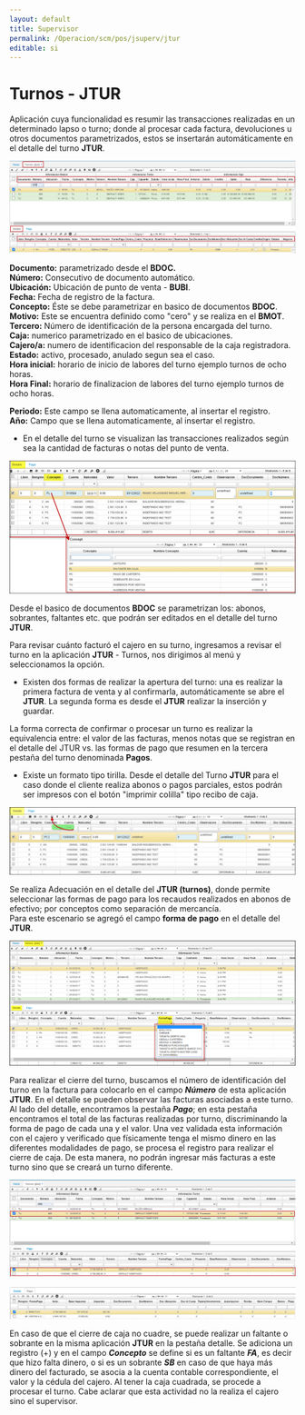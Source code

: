 ```yaml
---
layout: default
title: Supervisor
permalink: /Operacion/scm/pos/jsuperv/jtur
editable: si
---
```


# Turnos - JTUR

Aplicación cuya funcionalidad es resumir las transacciones realizadas en un determinado lapso o turno; donde al procesar cada factura, devoluciones u otros documentos parametrizados, estos se insertarán automáticamente en el detalle del turno **JTUR**.  

![](jtur1.png)  

**Documento:** parametrizado desde el **BDOC.**  
**Número:** Consecutivo de documento automático.  
**Ubicación:** Ubicación de punto de venta - **BUBI**.  
**Fecha:** Fecha de registro de la factura.  
**Concepto:** Éste se debe parametrizar en basico de documentos **BDOC**.  
**Motivo:**  Este se encuentra definido como "cero" y se realiza en el **BMOT**.  
**Tercero:** Número de identificación de la persona encargada del turno.  
**Caja:** numerico parametrizado en el basico de ubicaciones.  
**Cajero/a:** numero de identificacion del responsable de la caja registradora.  
**Estado:** activo, procesado, anulado segun sea el caso.  
**Hora inicial:** horario de inicio de labores del turno ejemplo turnos de ocho horas.  
**Hora Final:** horario de finalizacion de labores del turno ejemplo turnos de ocho horas.  

**Periodo:** Este campo se llena automaticamente, al insertar el registro.  
**Año:** Campo que se llena automaticamente, al insertar el registro.   


* En el detalle del turno se visualizan las transacciones realizados según sea la cantidad de facturas o notas del punto de venta.  

![](jtur3.png)  

Desde el basico de documentos **BDOC** se parametrizan los: abonos, sobrantes, faltantes etc. que podrán ser editados en el detalle del turno **JTUR**.  


Para revisar cuánto facturó el cajero en su turno, ingresamos a revisar el turno en la aplicación **JTUR** - Turnos, nos dirigimos al menú y seleccionamos la opción.  


* Existen dos formas de realizar la apertura del turno: una es realizar la primera factura de venta y al confirmarla, automáticamente se abre el **JTUR**. La segunda forma es desde el **JTUR** realizar la inserción y guardar.  


La forma correcta de confirmar o procesar un turno es realizar la equivalencia entre: el valor de las facturas, menos notas que se registran en el detalle del JTUR vs. las formas de pago que resumen en la tercera pestaña del turno denominada **Pagos**.  



* Existe un formato tipo tirilla. Desde el detalle del Turno **JTUR** para el caso donde el cliente realiza abonos o pagos parciales, estos podrán ser impresos con el botón "imprimir colilla" tipo recibo de caja.  


![](jtur2.png)

Se realiza Adecuación en el detalle del **JTUR (turnos)**, donde permite seleccionar las formas de pago para los recaudos realizados en abonos de efectivo; por conceptos como separación de mercancía.  
Para este escenario se agregó el campo **forma de pago** en el detalle del **JTUR**.   

![](jtur5.png)  


Para realizar el cierre del turno, buscamos el número de identificación del turno en la factura para colocarlo en el campo **_Número_** de esta aplicación **JTUR**.  En el detalle se pueden observar las facturas asociadas a este turno. Al lado del detalle, encontramos la pestaña **_Pago_**; en esta pestaña encontramos el total de las facturas realizadas por turno, discriminando la forma de pago de cada una y el valor. Una vez validada esta información con el cajero y verificado que físicamente tenga el mismo dinero en las diferentes modalidades de pago, se procesa el registro para realizar el cierre de caja. De esta manera, no podrán ingresar más facturas a este turno sino que se creará un turno diferente.  

![](jtur6.png)  


![](jtur7.png)  



En caso de que el cierre de caja no cuadre, se puede realizar un faltante o sobrante en la misma aplicación **JTUR** en la pestaña detalle.  Se adiciona un registro (+) y en el campo **_Concepto_** se define si es un faltante **_FA_**, es decir que hizo falta dinero, o si es un sobrante **_SB_** en caso de que haya más dinero del facturado, se asocia a la cuenta contable correspondiente, el valor y la cédula del cajero.  Al tener la caja cuadrada, se procede a procesar el turno.  Cabe aclarar que esta actividad no la realiza el cajero sino el supervisor.







